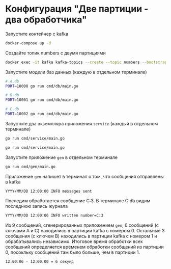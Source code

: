 # Конфигурация "Две партиции - два обработчика"

Запустите контейнер с kafka

``` sh
docker-compose up -d
```

Создайте топик numbers с двумя партициями

``` sh
docker exec -it kafka kafka-topics --create --topic numbers --bootstrap-server localhost:9092 --partitions 2
```

Запустите модели баз данных (каждую в отдельном терминале)

``` sh
# A.db
PORT=10000 go run cmd/db/main.go
```

``` sh
# B.db
PORT=10001 go run cmd/db/main.go
```

``` sh
# C.db
PORT=10002 go run cmd/db/main.go
```

Запустите два экземпляра приложения `service` (каждый в отдельном терминале)

``` sh
go run cmd/service/main.go
```

``` sh
go run cmd/service/main.go
```

Запустите приложение `gen` в отдельном терминале

``` sh
go run cmd/gen/main.go
```

Приложение `gen` напишет в терминал о том, что сообщения отправлены в kafka

``` sh
YYYY/MM/DD 12:00:00 INFO messages sent
```

Последим обработается сообщение С:3. В терминале С.db видим последнюю запись журнала

``` sh
YYYY/MM/DD 12:00:06 INFO written number=C:3
```

Из 9 сообщений, сгенерированных приложением `gen`, 6 сообщений (с ключами A и C) находились в партиции kafka с номером 0. Остальные 3 сообщения (с ключем B) находились в партиции kafka с номером 1 и обрабатывались независимо. Итоговое время обработки всех сообщений определяется временем обработки сообщений из партиции 0, посокльку сообщений там было больше, чем в партиции 1.

``` txt
12:00:06 - 12:00:00 = 6 секунд
```